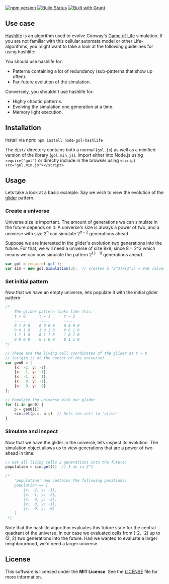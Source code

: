 [![npm version](https://badge.fury.io/js/node-gol-hashlife.svg)](http://badge.fury.io/js/node-gol-hashlife)
[![Build Status](https://travis-ci.org/rharel/node-gol-hashlife.svg)](https://travis-ci.org/rharel/node-gol-hashlife)
[![Built with Grunt](https://cdn.gruntjs.com/builtwith.png)](http://gruntjs.com)

## Use case

[Hashlife](https://en.wikipedia.org/wiki/Hashlife) is an algorithm used to evolve Conway's [Game of Life](https://en.wikipedia.org/wiki/Conway%27s_Game_of_Life) simulation. If you are not familiar with this cellular automata model or other Life-algorithms, you might want to take a look at the following guidelines for using hashlife:

You should use hashlife for:
  - Patterns containing a lot of redundancy (sub-patterns that show up often).
  - Far-future evolution of the simulation.

Conversely, you shouldn't use hashlife for:
  - Highly chaotic patterns.
  - Evolving the simulation one generation at a time.
  - Memory light execution.

## Installation

Install via npm: `npm install node-gol-hashlife`

The `dist/` directory contains both a normal (`gol.js`) as well as a minified version of the library (`gol.min.js`).
Import either into Node.js using `require("gol")` or directly include in the browser using `<script src="gol.min.js"></script>`

## Usage

Lets take a look at a basic example. Say we wish to view the evolution of the [glider](https://en.wikipedia.org/wiki/Glider_%28Conway%27s_Life%29) pattern.

### Create a universe
Universe size is important. The amount of generations we can simulate in the future depends on it. A universe's size is always a power of two, and a universe with size 2<sup>n</sup> can simulate 2<sup>n - 2</sup> generations ahead.

Suppose we are interested in the glider's evolution two generations into the future. For that, we will need a universe of size 8x8, since 8 = 2^3 which means we can now simulate the pattern 2<sup>(3 - 1)</sup> generations ahead.

```javascript
var gol = require('gol');
var sim = new gol.Simulation(3);  // creates a (2^3)x(2^3) = 8x8 universe
```

### Set initial pattern
Now that we have an empty universe, lets populate it with the initial glider pattern:
```javascript
/*
    The glider pattern looks like this:
    t = 0      t = 1      t = 2
    -----      -----      -----
    0 1 0 0    0 0 0 0    0 0 0 0
    0 0 1 0    1 0 1 0    0 0 1 0
    1 1 1 0    0 1 1 0    1 0 1 0
    0 0 0 0    0 1 0 0    0 1 1 0
*/

// These are the living cell coordinates of the glider at t = 0
// (origin is at the center of the universe)
var gen0 = [
    {x: -2, y: -1},
    {x: -1, y: -1},
    {x: -1, y:  1},
    {x:  0, y: -1},
    {x:  0, y:  0}
];

// Populate the universe with our glider
for (i in gen0) {
    p = gen0[i]
    sim.set(p.x, p.y)  // Sets the cell to 'alive'
}
```

### Simulate and inspect
Now that we have the glider in the universe, lets inspect its evolution. The simulation object allows us to view generations that are a power of two ahead in time:
```javascript
// Get all living cells 2 generations into the future:
population = sim.get(1)  // 1 as in 2^1

/* 
	'population' now contains the following positions:
    population == [
        {x: -2, y: -1},
        {x: -1, y: -2},
        {x:  0, y: -2},
        {x:  0, y: -1},
        {x:  0, y:  0}
    ]
 */
```
Note that the hashlife algorithm evaluates this future state for the central quadrant of the universe. In our case we evaluated cells from (-2, -2) up to (2, 2) two generations into the future. Had we wanted to evaluate a larger neighbourhood, we'd need a larger universe.
## License

This software is licensed under the **MIT License**. See the [LICENSE](LICENSE.txt) file for more information.
